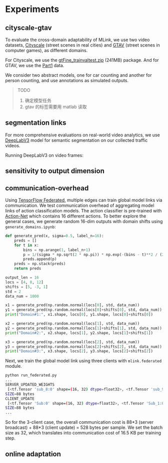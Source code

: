 # Experiments

## cityscale-gtav

To evaluate the cross-domain adaptability of MLink, we use two video datasets, [Cityscale](https://www.cityscapes-dataset.com/) (street scenes in real cities) and [GTAV](https://download.visinf.tu-darmstadt.de/data/from_games/) (street scenes in computer games), as different domains.

For Cityscale, we use the [gtFine_trainvaltest.zip](https://www.cityscapes-dataset.com/file-handling/?packageID=1) (241MB) package. And for GTAV, we use the [Part1](https://download.visinf.tu-darmstadt.de/data/from_games/data/01_labels.zip) data.

We consider two abstract models, one for car counting and another for person counting, and use annotations as simulated outputs.

> TODO  
> 1. 确定模型任务
> 2. gtav 的标签需要用 matlab 读取

## segmentation links

For more comprehensive evaluations on real-world video analytics, we use [DeepLabV3](https://pytorch.org/hub/pytorch_vision_deeplabv3_resnet101/) model for semantic segmentation on our collected traffic videos.

Running DeepLabV3 on video frames:



## sensitivity to output dimension


## communication-overhead

Using [TensorFlow Federated](https://github.com/tensorflow/federated), multiple edges can train global model links via communication.
We test communication overhead of aggregating model links of action classification models.
The action classifier is pre-trained with [Action-Net](https://github.com/OlafenwaMoses/Action-Net) which contains 16 different actions.
To better explore the general cases, we generate random 16-dim outputs with domain shifts using `generate_domains.ipynb`:

```python
def generate_pred(x, sigma=0.5, label_n=16):
    preds = []
    for t in x:
        bins = np.arange(1, label_n+1)
        p = 1/(sigma * np.sqrt(2 * np.pi)) * np.exp(-(bins - t)**2 / (2 * sigma**2))
        preds.append(p)
    preds = np.stack(preds)
    return preds

output_len = 16
locs = [4, 8, 12]
shifts = [5, -3, 1]
std = 2
data_num = 1000

x1 = generate_pred(np.random.normal(locs[0], std, data_num))
y1 = generate_pred(np.random.normal(locs[0]+shifts[0], std, data_num))
print("Domain#1:", x1.shape, locs[0], y1.shape, locs[0]+shifts[0])

x2 = generate_pred(np.random.normal(locs[1], std, data_num))
y2 = generate_pred(np.random.normal(locs[1]+shifts[1], std, data_num))
print("Domain#2:", x2.shape, locs[1], y2.shape, locs[1]+shifts[1])

x3 = generate_pred(np.random.normal(locs[2], std, data_num))
y3 = generate_pred(np.random.normal(locs[2]+shifts[2], std, data_num))
print("Domain#3:", x3.shape, locs[2], y3.shape, locs[2]+shifts[2])
```
Next, we train the global model link using three clients with `mlink.federated` module.

```bash
python run_federated.py
...
SERVER_UPDATED_WEIGHTS
 [<tf.Tensor 'sub_8:0' shape=(16, 32) dtype=float32>, <tf.Tensor 'sub_9:0' shape=(32,) dtype=float32>, <tf.Tensor 'sub_10:0' shape=(32, 16) dtype=float32>, <tf.Tensor 'sub_11:0' shape=(16,) dtype=float32>]
SIZE=88 bytes
CLIENT_UPDATE
 [<tf.Tensor 'Sub:0' shape=(16, 32) dtype=float32>, <tf.Tensor 'Sub_1:0' shape=(32,) dtype=float32>, <tf.Tensor 'Sub_2:0' shape=(32, 16) dtype=float32>, <tf.Tensor 'Sub_3:0' shape=(16,) dtype=float32>]
SIZE=88 bytes
...
```
So for the 3-client case, the overall communication cost is 88\*3 (server broadcast) + 88\*3 (client update) = 528 bytes per sample.
We set the batch size as 32, which translates into communication cost of 16.5 KB per training step.

## online adaptation
